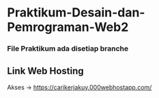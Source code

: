 # Praktikum-Desain-dan-Pemrograman-Web2
### File Praktikum ada disetiap branche

## Link Web Hosting

Akses -> https://carikerjakuy.000webhostapp.com/
